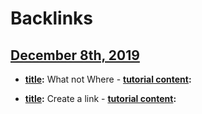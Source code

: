 
# Backlinks
## [December 8th, 2019](<December 8th, 2019.md>)
- **[title](<title.md>):**  What not Where
                - **[tutorial content](<tutorial content.md>):**

- **[title](<title.md>):** Create a link
                - **[tutorial content](<tutorial content.md>):**

